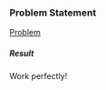 <h3>Problem Statement</h3>

<a href="https://www.hackerrank.com/challenges/collections-counter">Problem</a>

<h5>Result</h5>

Work perfectly!